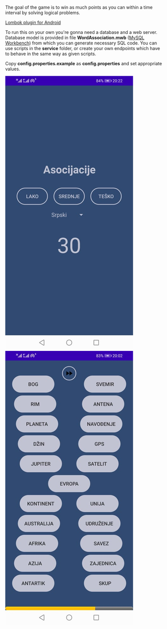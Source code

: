 The goal of the game is to win as much points as you can within a time interval by solving logical problems.

[Lombok plugin for Android](https://projectlombok.org/setup/android#android-studio)

To run this on your own you're gonna need a database and a web server. Database model is provided in
file **WordAssociation.mwb** ([MySQL Workbench](https://www.mysql.com/products/workbench/)) from which
you can generate necessary SQL code. You can use scripts in the **service** folder, or create your own
endpoints which have to behave in the same way as given scripts.

Copy **config.properties.example** as **config.properties** and set appropriate values.

![](docs/main_menu.jpg)
![](docs/play_screen.jpg)
